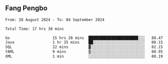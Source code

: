 ## Fang Pengbo

<!--START_SECTION:waka-->

```txt
From: 28 August 2024 - To: 04 September 2024

Total Time: 17 hrs 30 mins

Go                   15 hrs 28 mins  ██████████████████████░░░   88.47 %
Java                 1 hr 25 mins    ██░░░░░░░░░░░░░░░░░░░░░░░   08.15 %
SQL                  22 mins         ▓░░░░░░░░░░░░░░░░░░░░░░░░   02.15 %
YAML                 9 mins          ▒░░░░░░░░░░░░░░░░░░░░░░░░   00.95 %
XML                  1 min           ░░░░░░░░░░░░░░░░░░░░░░░░░   00.19 %
```

<!--END_SECTION:waka-->